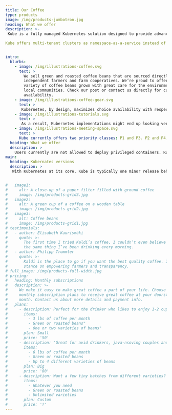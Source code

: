```yaml
---
title: Our Coffee
type: products
image: /img/products-jumbotron.jpg
heading: What we offer
description: >-
 Kube is a fully managed Kubernetes solution designed to provide advanced capabilities around cluster management and facilitate its integration with Apple-specific technologies. It is an internal distribution of Apple’s opinionated selection of Kubernetes components, extensions, and configuration that is deployed as multiple clusters in multiple regions.

Kube offers multi-tenant clusters as namespace-as-a-service instead of the more common cluster-as-a-service offered by public cloud providers, provides an additional layer of configurations, security policies, and enforcements that are specific to Apple's needs and constraints, and serves operators and service owners as its end users, instead of cluster administrators.


intro:
  blurbs:
    - image: /img/illustrations-coffee.svg
      text: >
        We sell green and roasted coffee beans that are sourced directly from
        independent farmers and farm cooperatives. We’re proud to offer a
        variety of coffee beans grown with great care for the environment and
        local communities. Check our post or contact us directly for current
        availability.
    - image: /img/illustrations-coffee-gear.svg
      text: >
       Kubernetes, by design, maximizes choice availability with respect to how you use it for cloud orchestration. Any Kubernetes implementation involves making choices in ways that influence other choices. Some of the crucial decisions involve understanding how to gracefully handle security requirements and enable access for the right people to the resources that they need as seamlessly as possible, while minimizing risk.
    - image: /img/illustrations-tutorials.svg
      text: >
       As a result, Kubernetes implementations might end up looking very different from each other, and the way you use Kubernetes in one organization could be quite different from how you use it in another organization. Choices that you can make versus the choices that are made for you will vary.
    - image: /img/illustrations-meeting-space.svg
      text: >
      Kube currently offers two priority classes: P1 and P3. P2 and P4, though deprecated, continue to be supported in preexisting clusters. Resource quota is provisioned for each priority class at the namespace level by the SAFE team. Work with your group to understand which priority classes to specify for your use cases.
  heading: What we offer
  description: >
    Users currently are not allowed to deploy privileged containers. Running a privileged container gives access to all host capabilities, and it also lifts all the limitations enforced by the device cgroup controller. This means the container can then do almost everything that the host can do. We focus instead on allowing only the minimum set of capabilities a container needs, and therefore have a limited set of capabilities we’re focused on enabling.
main:
  heading: Kubernates versions
  description: >
   With Kubernetes at its core, Kube is typically one minor release behind the latest version of Kubernetes, although it can be more. By staying current, we offer the latest capabilities, documentation and support, and the ability to drive change and enhancements critical to Apple.


#   image1:
#     alt: A close-up of a paper filter filled with ground coffee
#     image: /img/products-grid3.jpg
#   image2:
#     alt: A green cup of a coffee on a wooden table
#     image: /img/products-grid2.jpg
#   image3:
#     alt: Coffee beans
#     image: /img/products-grid1.jpg
# testimonials:
#   - author: Elisabeth Kaurismäki
#     quote: >-
#       The first time I tried Kaldi’s coffee, I couldn’t even believe that was
#       the same thing I’ve been drinking every morning.
#   - author: Philipp Trommler
#     quote: >-
#       Kaldi is the place to go if you want the best quality coffee. I love their
#       stance on empowering farmers and transparency.
# full_image: /img/products-full-width.jpg
# pricing:
#   heading: Monthly subscriptions
#   description: >-
#     We make it easy to make great coffee a part of your life. Choose one of our
#     monthly subscription plans to receive great coffee at your doorstep each
#     month. Contact us about more details and payment info.
#   plans:
#     - description: Perfect for the drinker who likes to enjoy 1-2 cups per day.
#       items:
#         - 3 lbs of coffee per month
#         - Green or roasted beans"
#         - One or two varieties of beans"
#       plan: Small
#       price: '50'
#     - description: 'Great for avid drinkers, java-nsoving couples and bigger crowds'
#       items:
#         - 6 lbs of coffee per month
#         - Green or roasted beans
#         - Up to 4 different varieties of beans
#       plan: Big
#       price: '80'
#     - description: Want a few tiny batches from different varieties? Try our custom plan
#       items:
#         - Whatever you need
#         - Green or roasted beans
#         - Unlimited varieties
#       plan: Custom
#       price: '?'
---
```



